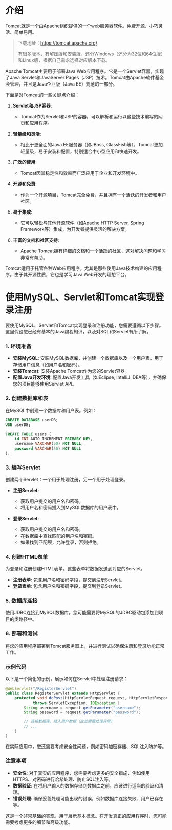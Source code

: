 # 介绍

Tomcat就是一个由Apache组织提供的一个web服务器软件。免费开源、小巧灵活、简单易用。

>下载地址：https://tomcat.apache.org/
>
>有很多版本，有解压版和安装版，还分Windows（还分为32位和64位版）和Linux版，根据自己需求选择对应版本下载。

Apache Tomcat主要用于部署Java Web应用程序。它是一个Servlet容器，实现了Java Servlet和JavaServer Pages（JSP）技术。Tomcat由Apache软件基金会管理，并且是Java企业版（Java EE）规范的一部分。

下面是对Tomcat的一些关键点介绍：

1. **Servlet和JSP容器**:
   - Tomcat作为Servlet和JSP的容器，可以解析和运行以这些技术编写的网页和应用程序。

2. **轻量级和灵活**:
   - 相比于更全面的Java EE服务器（如JBoss, GlassFish等），Tomcat更加轻量级，易于安装和配置，特别适合中小型应用和快速开发。

3. **广泛的使用**:
   - Tomcat因其稳定性和效率而广泛应用于企业和开发环境中。

4. **开源和免费**:
   - 作为一个开源项目，Tomcat完全免费，并且拥有一个活跃的开发者和用户社区。

5. **易于集成**:
   - 它可以轻松与其他开源软件（如Apache HTTP Server, Spring Framework等）集成，为开发者提供灵活的解决方案。

6. **丰富的文档和社区支持**:
   - Apache Tomcat拥有详细的文档和一个活跃的社区，这对解决问题和学习非常有帮助。

Tomcat适用于托管各种Web应用程序，尤其是那些使用Java技术构建的应用程序。由于其开源性质，它也是学习Java Web开发的理想平台。

# 使用MySQL、Servlet和Tomcat实现登录注册

要使用MySQL、Servlet和Tomcat实现登录和注册功能，您需要遵循以下步骤。这里假设您已经有基本的Java编程知识，以及对SQL和Servlet有所了解。

### 1. 环境准备

- **安装MySQL**: 安装MySQL数据库，并创建一个数据库以及一个用户表，用于存储用户信息（如用户名和密码）。
- **安装Tomcat**: 安装Apache Tomcat作为您的Servlet容器。
- **配置Java开发环境**: 配置Java开发工具（如Eclipse, IntelliJ IDEA等），并确保您的项目能够使用Servlet API。

### 2. 创建数据库和表

在MySQL中创建一个数据库和用户表。例如：

```sql
CREATE DATABASE userDB;
USE userDB;

CREATE TABLE users (
    id INT AUTO_INCREMENT PRIMARY KEY,
    username VARCHAR(50) NOT NULL,
    password VARCHAR(50) NOT NULL
);
```

### 3. 编写Servlet

创建两个Servlet：一个用于处理注册，另一个用于处理登录。

- **注册Servlet**:
  - 获取用户提交的用户名和密码。
  - 将用户名和密码插入到MySQL数据库的用户表中。

- **登录Servlet**:
  - 获取用户提交的用户名和密码。
  - 在数据库中查找匹配的用户名和密码。
  - 如果找到匹配项，允许登录，否则拒绝。

### 4. 创建HTML表单

为登录和注册创建HTML表单。这些表单将数据发送到对应的Servlet。

- **注册表单**: 包含用户名和密码字段，提交到注册Servlet。
- **登录表单**: 包含用户名和密码字段，提交到登录Servlet。

### 5. 数据库连接

使用JDBC连接到MySQL数据库。您可能需要将MySQL的JDBC驱动包添加到项目的类路径中。

### 6. 部署和测试

将您的应用程序部署到Tomcat服务器上，并进行测试以确保注册和登录功能正常工作。

### 示例代码

以下是一个简化的示例，展示如何在Servlet中处理注册请求：

```java
@WebServlet("/RegisterServlet")
public class RegisterServlet extends HttpServlet {
    protected void doPost(HttpServletRequest request, HttpServletResponse response)
            throws ServletException, IOException {
        String username = request.getParameter("username");
        String password = request.getParameter("password");

        // 连接数据库，插入用户数据（此处需要处理异常）
        // ...
    }
}
```

在实际应用中，您还需要考虑安全性问题，例如密码加密存储、SQL注入防护等。

### 注意事项

- **安全性**: 对于真实的应用程序，您需要考虑更多的安全措施，例如使用HTTPS、对密码进行哈希处理、防止SQL注入等。
- **数据验证**: 在将用户输入的数据存储到数据库之前，应该进行适当的验证和清理。
- **错误处理**: 确保妥善处理可能出现的错误，例如数据库连接失败、用户已存在等。

这是一个非常基础的实现，用于展示基本概念。在开发真正的应用程序时，您可能需要考虑更多的细节和高级功能。